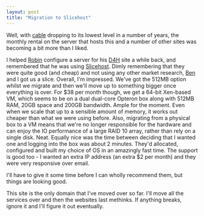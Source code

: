 ```yaml
---
layout: post
title: "Migration to Slicehost"
---
```

Well, with [cable][1] dropping to its lowest level in a number of years, the
monthly rental on the server that hosts this and a number of other sites was
becoming a bit more than I liked.

I helped [Robin][2] configure a server for his [D4H][3] site a while back, and
remembered that he was using [Slicehost][4]. Dimly remembering that they were
quite good (and cheap) and not using any other market research, [Ben][5] and I
got us a slice. Overall, I'm impressed. We've got the 512MB option whilst we
migrate and then we'll move up to something bigger once everything is over.
For $38 per month though, we get a 64-bit Xen-based VM, which seems to be on a
dual dual-core Opteron box along with 512MB RAM, 20GB space and 200GB
bandwidth. Ample for the moment. Even when we scale that up to a sensible
amount of memory, it works out cheaper than what we were using before. Also,
migrating from a physical box to a VM means that we're no longer responsible
for the hardware and can enjoy the IO performance of a large RAID 10 array,
rather than rely on a single disk. Neat. Equally nice was the time between
deciding that I wanted one and logging into the box was about 2 minutes.
They'd allocated, configured and built my choice of OS in an amazingly fast
time. The support is good too - I wanted an extra IP address (an extra $2 per
month) and they were very responsive over email.

I'll have to give it some time before I can wholly recommend them, but things
are looking good.

This site is the only domain that I've moved over so far. I'll move all the
services over and then the websites last methinks. If anything breaks, ignore
it and I'll figure it out eventually.

   [1]: http://en.wikipedia.org/wiki/Cable_(foreign_exchange)

   [2]: http://www.bytesurgery.com/blog/index.php

   [3]: http://www.decisionsforheroes.com

   [4]: http://www.slicehost.com/

   [5]: http://www.benhaines.co.uk
